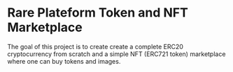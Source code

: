 # Rare Plateform Token and NFT Marketplace

The goal of this project is to create create a complete ERC20 cryptocurrency from scratch and a simple NFT (ERC721 token) marketplace where one can buy tokens and images.
